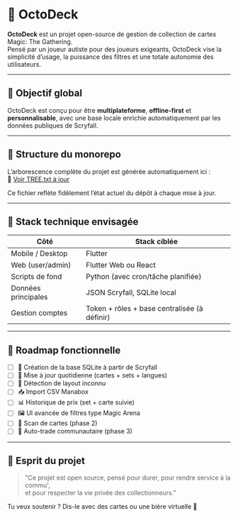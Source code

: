 # 🐙 OctoDeck

**OctoDeck** est un projet open-source de gestion de collection de cartes Magic: The Gathering.  
Pensé par un joueur autiste pour des joueurs exigeants, OctoDeck vise la simplicité d’usage, la puissance des filtres et une totale autonomie des utilisateurs.

---

## 🎯 Objectif global

OctoDeck est conçu pour être **multiplateforme**, **offline-first** et **personnalisable**, avec une base locale enrichie automatiquement par les données publiques de Scryfall.

---


## 🧱 Structure du monorepo

L’arborescence complète du projet est générée automatiquement ici :  
📁 [Voir TREE.txt à jour](./TREE.txt)

Ce fichier reflète fidèlement l’état actuel du dépôt à chaque mise à jour.


---

## 🧠 Stack technique envisagée

| Côté                    | Stack ciblée                     |
|-------------------------|----------------------------------|
| Mobile / Desktop        | Flutter                          |
| Web (user/admin)        | Flutter Web ou React             |
| Scripts de fond         | Python (avec cron/tâche planifiée) |
| Données principales     | JSON Scryfall, SQLite local      |
| Gestion comptes         | Token + rôles + base centralisée (à définir) |

---

## 🚧 Roadmap fonctionnelle

- [ ] 🧱 Création de la base SQLite à partir de Scryfall
- [ ] 🔁 Mise à jour quotidienne (cartes + sets + langues)
- [ ] 🧠 Détection de layout inconnu
- [ ] 📥 Import CSV Manabox
- [ ] 📊 Historique de prix (set + carte suivie)
- [ ] 🖼️ UI avancée de filtres type Magic Arena
- [ ] 📲 Scan de cartes (phase 2)
- [ ] 💬 Auto-trade communautaire (phase 3)

---

## 🙌 Esprit du projet

> "Ce projet est open source, pensé pour durer, pour rendre service à la commu',  
> et pour respecter la vie privée des collectionneurs."

Tu veux soutenir ? Dis-le avec des cartes ou une bière virtuelle 🍻

